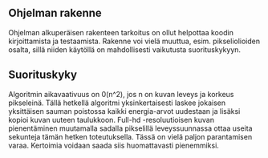 ## Ohjelman rakenne

Ohjelman alkuperäisen rakenteen tarkoitus on ollut helpottaa koodin kirjoittamista ja testaamista. Rakenne voi vielä muuttua, esim. pikseliolioiden osalta, sillä niiden käytöllä on mahdollisesti vaikutusta suorituskykyyn.

## Suorituskyky

Algoritmin aikavaativuus on 0(n^2), jos n on kuvan leveys ja korkeus pikseleinä. Tällä hetkellä algoritmi yksinkertaisesti laskee jokaisen yksittäisen sauman poistossa kaikki energia-arvot uudestaan ja lisäksi kopioi kuvan uuteen taulukkoon. Full-hd -resoluutioisen kuvan pienentäminen muutamalla sadalla pikselillä leveyssuunnassa ottaa useita sekunteja tämän hetken toteutuksella. Tässä on vielä paljon parantamisen varaa. Kertoimia voidaan saada siis huomattavasti pienemmiksi.